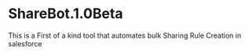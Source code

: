 # ShareBot.1.0Beta
This is a First of a kind tool that automates bulk Sharing Rule Creation in salesforce
